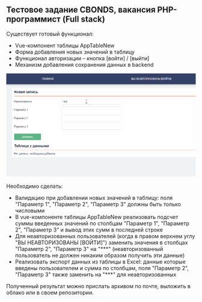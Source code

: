## Тестовое задание CBONDS, вакансия PHP-программист (Full stack) 

<p>
    Существует готовый функционал: 
</p>
<ul>
 	<li>Vue-компонент таблицы AppTableNew</li>
 	<li>Форма добавления новых значений в таблицу</li>
 	<li>Функционал авторизации – кнопка [войти] / [выйти] </li> 
 	<li>Механизм добавления сохранения данных в backend</li>
</ul>

![Демо заготовки](cbondstest_demo.gif)

<p>
    Необходимо сделать:
</p>

<ul>
    <li>Валидацию при добавлении новых значений в таблицу: поля "Параметр 1", "Параметр 2", "Параметр 3" должны быть только числовыми</li>
    <li>В vue-компоненте таблицы AppTableNew реализовать подсчет суммы введенных значений по столбцам "Параметр 1", "Параметр 2", "Параметр 3" и вывод этих сумм в последней строке</li>
    <li>Для неавторизованных пользователей (когда в правом верхнем углу "ВЫ НЕАВТОРИЗОВАНЫ [ВОЙТИ]") заменить значения в столбцах "Параметр 2", "Параметр 3" на "***" (неавторизованный пользователь не должен никаким образом получить эти данные)</li>
    <li>Реализовать экспорт данных из таблицы в Excel: данные которые введены пользователем и сумма по столбцам, поля "Параметр 2", "Параметр 3" также заменить на "***" для неавторизованных</li>
</ul>

<p>
    Полученный результат можно прислать архивом по почте, выложить в облако или в своем репозитории.
</p>
